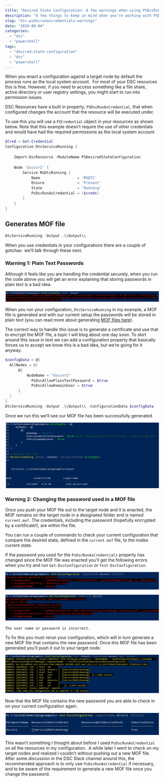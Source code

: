 ```yaml
---
title: "Desired State Configuration: A few warnings when using PSDscRunAsCredentials"
description: "A few things to keep in mind when you're working with PSDscRunAsCredentials"
slug: "dsc-psdscrunascredentials-warnings"
date: "2019-09-04"
categories:
  - "dsc"
  - "powershell"
tags:
  - "desired-state-configuration"
  - "dsc"
  - "powershell"
---
```


When you enact a configuration against a target node by default the process runs as the local system account.  For most of your DSC resources this is fine. However, if you need to access something like a file share, active directory or user registry settings, you might start to run into permission issues.  

DSC Resources have a built in property, `PSDscRunAsCredential`, that when configured changes the account that the resource will be executed under.

To use this you will use a `PSCredential` object in your resources as shown below. Note that this example doesn’t require the use of other credentials and would have had the required permissions as the local system account.

```PowerShell
$Cred = Get-Credential
Configuration DtcServiceRunning {

    Import-DscResource -ModuleName PSDesiredStateConfiguration

    Node 'dscsvr2' {
        Service MsDtcRunning {
            Name                 = 'MSDTC'
            Ensure               = 'Present'
            State                = 'Running'
            PsDscRunAsCredential = ($creds)
        }
    }
}
```

## Generates MOF file

```PowerShell
DtcServiceRunning -Output .\\Output\\
```

When you use credentials in your configurations there are a couple of gotchas- we’ll talk through these next.

### Warning 1: Plain Text Passwords

Although it feels like you are handling the credential securely, when you run the code above you will get an error explaining that storing passwords in plain text is a bad idea.

![Converting and storing encrypted passwords as plain text is not recommended.](01_PlainTextPasswords.jpg)

When you run your configuration, `DtcServiceRunning` in my example, a MOF file is generated and with our current setup the passwords will be stored in plain text (you can read more about generating [MOF files here](https://jesspomfret.com/dsc-mof-files/)).

The correct way to handle this issue is to generate a certificate and use that to encrypt the MOF file, a topic I will blog about one day soon. To skirt around this issue in test we can add a configuration property that basically forces us to accept we know this is a bad idea, but we’re going for it anyway.

```PowerShell
$configData = @{
  AllNodes = @(
      @{
          NodeName = "dscsvr2"
            PsDscAllowPlainTextPassword = $true
            PsDscAllowDomainUser = $true
      }
  )
}
DtcServiceRunning -Output .\\Output\\ -ConfigurationData $configData
```

Once we run this we’ll see our MOF file has been successfully generated.

![Our MOF file has been created](02_moffile.jpg)

### Warning 2: Changing the password used in a MOF file

Once you push your MOF file out to the target node and it is enacted, the MOF remains on the target node in a designated folder and is named `current.mof`. The credentials, including the password (hopefully encrypted by a certificate!), are within the file.

You can run a couple of commands to check your current configuration that compare the desired state, defined in the `current.mof` file, to the nodes current state.

If the password you used for the `PsDscRunAsCredentials` property has changed since the MOF file was enacted you’ll get the following errors when you try and run `Get-DscConfiguration` or `Test-DscConfiguration`.

![The user name or password is incorrect.](04_testFailed.jpg)

![The user name or password is incorrect.](05_getfailed.jpg)

```text
The user name or password is incorrect.
```

To fix this you must rerun your configuration, which will in turn generate a new MOF file that contains the new password. Once this MOF file has been generated you’ll push it out to your target node.

![Start-DscConfiguration to push the configuration out to the node](05_startDscConfiguration.jpg)

Now that the MOF file contains the new password you are able to check in on your current configuration again.

![Test-DscConfiguration to check on the current configuration.](06_test.jpg)

This wasn’t something I thought about before I used `PsDscRunAsCredential` on all the resources in my configuration.  A while later I went to check on my target nodes and realized I couldn’t without pushing out a new MOF file. After some discussion in the DSC Slack channel around this, the recommended approach is to only use `PsDscRunAsCredential` if necessary, and to be aware of the requirement to generate a new MOF file once you change the password.
